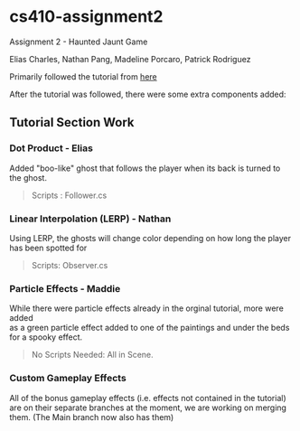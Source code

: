 # cs410-assignment2
Assignment 2 - Haunted Jaunt Game

Elias Charles, Nathan Pang, Madeline Porcaro, Patrick Rodriguez

Primarily followed the tutorial from [here](https://learn.unity.com/project/john-lemon-s-haunted-jaunt-3d-beginner)

After the tutorial was followed, there were some extra components added:

## Tutorial Section Work 

### Dot Product - Elias
Added "boo-like" ghost that follows the player when its back is turned to the ghost.
> Scripts : Follower.cs


### Linear Interpolation (LERP) - Nathan
Using LERP, the ghosts will change color depending on how long the player has been spotted for
> Scripts:  Observer.cs

### Particle Effects - Maddie
While there were particle effects already in the orginal tutorial, more were added  
as a green particle effect added to one of the paintings and under the beds for a spooky effect. 
> No Scripts Needed: All in Scene.

### Custom Gameplay Effects
All of the bonus gameplay effects (i.e. effects not contained in the tutorial) are on their separate branches at the moment, we are working on merging them.
(The Main branch now also has them)
